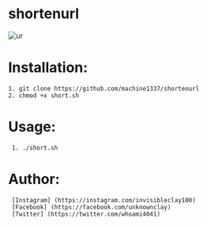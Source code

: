 # shortenurl

![ur](https://user-images.githubusercontent.com/82051128/126056145-d817985c-2849-4dba-b889-9f54be884385.png)

# Installation:
    1. git clone https://github.com/machine1337/shortenurl
    2. chmod +x short.sh
    
# Usage:
     1. ./short.sh
     
# Author:
     [Instagram] (https://instagram.com/invisibleclay100)
     [Facebook] (https://facebook.com/unknownclay)
     [Twitter] (https://twitter.com/whoami4041)
